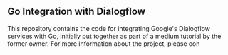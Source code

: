 ## Go Integration with Dialogflow
This repository contains the code for integrating Google's Dialogflow services with Go, initially put together as part of a medium tutorial by the former owner. For more information about the project, please con